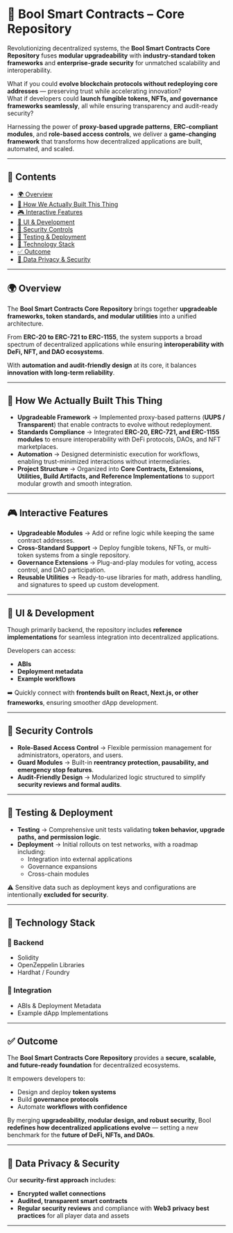 # 🔗 Bool Smart Contracts – Core Repository

Revolutionizing decentralized systems, the **Bool Smart Contracts Core Repository** fuses **modular upgradeability** with **industry-standard token frameworks** and **enterprise-grade security** for unmatched scalability and interoperability.  

What if you could **evolve blockchain protocols without redeploying core addresses** — preserving trust while accelerating innovation?  
What if developers could **launch fungible tokens, NFTs, and governance frameworks seamlessly**, all while ensuring transparency and audit-ready security?  

Harnessing the power of **proxy-based upgrade patterns**, **ERC-compliant modules**, and **role-based access controls**, we deliver a **game-changing framework** that transforms how decentralized applications are built, automated, and scaled.  

---

## 📑 Contents
- [🌍 Overview](#-overview)
- [🔄 How We Actually Built This Thing](#-how-we-actually-built-this-thing)
- [🎮 Interactive Features](#-interactive-features)
- [🎨 UI & Development](#-ui--development)
- [🔐 Security Controls](#-security-controls)
- [🧪 Testing & Deployment](#-testing--deployment)
- [🎯 Technology Stack](#-technology-stack)
- [✅ Outcome](#-outcome)
- [🔐 Data Privacy & Security](#-data-privacy--security)

---

## 🌍 Overview
The **Bool Smart Contracts Core Repository** brings together **upgradeable frameworks, token standards, and modular utilities** into a unified architecture.  

From **ERC-20 to ERC-721 to ERC-1155**, the system supports a broad spectrum of decentralized applications while ensuring **interoperability with DeFi, NFT, and DAO ecosystems**.  

With **automation and audit-friendly design** at its core, it balances **innovation with long-term reliability**.  

---

## 🔄 How We Actually Built This Thing
- **Upgradeable Framework** → Implemented proxy-based patterns (**UUPS / Transparent**) that enable contracts to evolve without redeployment.  
- **Standards Compliance** → Integrated **ERC-20, ERC-721, and ERC-1155 modules** to ensure interoperability with DeFi protocols, DAOs, and NFT marketplaces.  
- **Automation** → Designed deterministic execution for workflows, enabling trust-minimized interactions without intermediaries.  
- **Project Structure** → Organized into **Core Contracts, Extensions, Utilities, Build Artifacts, and Reference Implementations** to support modular growth and smooth integration.  

---

## 🎮 Interactive Features
- **Upgradeable Modules** → Add or refine logic while keeping the same contract addresses.  
- **Cross-Standard Support** → Deploy fungible tokens, NFTs, or multi-token systems from a single repository.  
- **Governance Extensions** → Plug-and-play modules for voting, access control, and DAO participation.  
- **Reusable Utilities** → Ready-to-use libraries for math, address handling, and signatures to speed up custom development.  

---

## 🎨 UI & Development
Though primarily backend, the repository includes **reference implementations** for seamless integration into decentralized applications.  

Developers can access:  
- **ABIs**  
- **Deployment metadata**  
- **Example workflows**  

➡️ Quickly connect with **frontends built on React, Next.js, or other frameworks**, ensuring smoother dApp development.  

---

## 🔐 Security Controls
- **Role-Based Access Control** → Flexible permission management for administrators, operators, and users.  
- **Guard Modules** → Built-in **reentrancy protection, pausability, and emergency stop features**.  
- **Audit-Friendly Design** → Modularized logic structured to simplify **security reviews and formal audits**.  

---

## 🧪 Testing & Deployment
- **Testing** → Comprehensive unit tests validating **token behavior, upgrade paths, and permission logic**.  
- **Deployment** → Initial rollouts on test networks, with a roadmap including:  
  - Integration into external applications  
  - Governance expansions  
  - Cross-chain modules  

⚠️ Sensitive data such as deployment keys and configurations are intentionally **excluded for security**.  

---

## 🎯 Technology Stack

### 🔹 Backend
- Solidity  
- OpenZeppelin Libraries  
- Hardhat / Foundry  

### 🔹 Integration
- ABIs & Deployment Metadata  
- Example dApp Implementations  

---

## ✅ Outcome
The **Bool Smart Contracts Core Repository** provides a **secure, scalable, and future-ready foundation** for decentralized ecosystems.  

It empowers developers to:  
- Design and deploy **token systems**  
- Build **governance protocols**  
- Automate **workflows with confidence**  

By merging **upgradeability, modular design, and robust security**, Bool **redefines how decentralized applications evolve** — setting a new benchmark for the **future of DeFi, NFTs, and DAOs**.  

---

## 🔐 Data Privacy & Security
Our **security-first approach** includes:  
- **Encrypted wallet connections**  
- **Audited, transparent smart contracts**  
- **Regular security reviews** and compliance with **Web3 privacy best practices** for all player data and assets  

---
